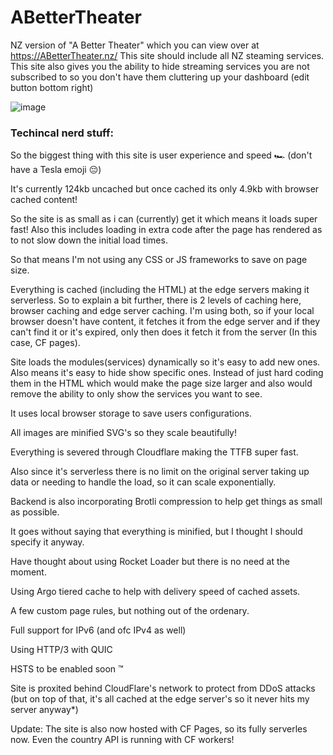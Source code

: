 # ABetterTheater

NZ version of "A Better Theater" which you can view over at https://ABetterTheater.nz/
This site should include all NZ steaming services.
This site also gives you the ability to hide streaming services you are not subscribed to so you don't have them cluttering up your dashboard (edit button bottom right) 

![image](https://user-images.githubusercontent.com/4393979/158326735-b5dc97ad-4dd2-4f46-9e78-b04bd98aa640.png)

### Techincal nerd stuff:

So the biggest thing with this site is user experience and speed 🏎 (don't have a Tesla emoji 😔)

It's currently 124kb uncached but once cached its only 4.9kb with browser cached content!

So the site is as small as i can (currently) get it which means it loads super fast! Also this includes loading in extra code after the page has rendered as to not slow down the initial load times.

So that means I'm not using any CSS or JS frameworks to save on page size.

Everything is cached (including the HTML) at the edge servers making it serverless. So to explain a bit further, there is 2 levels of caching here, browser caching and edge server caching. I'm using both, so if your local browser doesn't have content, it fetches it from the edge server and if they can't find it or it's expired, only then does it fetch it from the server (In this case, CF pages).

Site loads the modules(services) dynamically so it's easy to add new ones. Also means it's easy to hide show specific ones. Instead of just hard coding them in the HTML which would make the page size larger and also would remove the ability to only show the services you want to see.

It uses local browser storage to save users configurations.

All images are minified SVG's so they scale beautifully!

Everything is severed through Cloudflare making the TTFB super fast.

Also since it's serverless there is no limit on the original server taking up data or needing to handle the load, so it can scale exponentially.

Backend is also incorporating Brotli compression to help get things as small as possible.

It goes without saying that everything is minified, but I thought I should specify it anyway.

Have thought about using Rocket Loader but there is no need at the moment.

Using Argo tiered cache to help with delivery speed of cached assets.

A few custom page rules, but nothing out of the ordenary.

Full support for IPv6 (and ofc IPv4 as well)

Using HTTP/3 with QUIC

HSTS to be enabled soon ™

Site is proxited behind CloudFlare's network to protect from DDoS attacks (but on top of that, it's all cached at the edge server's so it never hits my server anyway*)

Update: The site is also now hosted with CF Pages, so its fully serverles now. Even the country API is running with CF workers!
